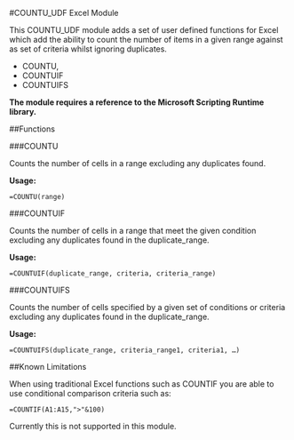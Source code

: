 #COUNTU_UDF Excel Module

This COUNTU_UDF module adds a set of user defined functions for Excel which add the ability to count the number of items in a given range against as set of criteria whilst ignoring duplicates.

* COUNTU, 
* COUNTUIF
* COUNTUIFS

**The module requires a reference to the Microsoft Scripting Runtime library.**

##Functions

###COUNTU

Counts the number of cells in a range excluding any duplicates
found.

**Usage:**
```
=COUNTU(range)
```

###COUNTUIF

Counts the number of cells in a range that meet the given
condition excluding any duplicates found in the
duplicate_range.

**Usage:**
```
=COUNTUIF(duplicate_range, criteria, criteria_range)
```

###COUNTUIFS

Counts the number of cells specified by a given set of
conditions or criteria excluding any duplicates found in the
duplicate_range.

**Usage:**
```
=COUNTUIFS(duplicate_range, criteria_range1, criteria1, …)
```

##Known Limitations

When using traditional Excel functions such as COUNTIF you are able to use conditional comparison criteria such as:
```
=COUNTIF(A1:A15,">"&100)
```
Currently this is not supported in this module.
